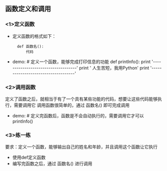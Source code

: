 ## 函数定义和调用
### <1>定义函数
+ 定义函数的格式如下：

        def 函数名():
            代码

+ demo:
        # 定义一个函数，能够完成打印信息的功能
        def printInfo():
            print '------------------------------------'
            print '         人生苦短，我用Python'
            print '------------------------------------'

### <2>调用函数
定义了函数之后，就相当于有了一个具有某些功能的代码，想要让这些代码能够执行，需要调用它
调用函数很简单的，通过 函数名() 即可完成调用  
+ demo:
        # 定义完函数后，函数是不会自动执行的，需要调用它才可以
        printInfo()

### <3>练一练
要求：定义一个函数，能够输出自己的姓名和年龄，并且调用这个函数让它执行

+ 使用def定义函数  
+ 编写完函数之后，通过 函数名() 进行调用
